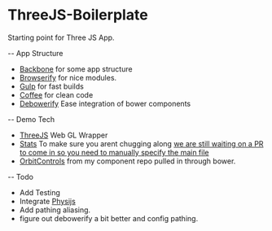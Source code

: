 ThreeJS-Boilerplate
===================

Starting point for Three JS App.

-- App Structure
- [Backbone](http://backbonejs.org/) for some app structure
- [Browserify](http://browserify.org/) for nice modules.
- [Gulp](http://gulpjs.com/) for fast builds
- [Coffee](http://coffeescript.org/) for clean code
- [Debowerify](https://github.com/eugeneware/debowerify) Ease integration of bower components

-- Demo Tech
- [ThreeJS](http://threejs.org/) Web GL Wrapper
- [Stats](https://github.com/mrdoob/stats.js) To make sure you arent chugging along [we are still waiting on a PR to come in so you need to manually specify the main file](https://github.com/mrdoob/stats.js/pull/24)
- [OrbitControls](https://github.com/caranicas/threejs-components/tree/orbitcontrols) from my component repo pulled in through bower.

-- Todo
- Add Testing
- Integrate [Physijs](https://github.com/chandlerprall/Physijs)
- Add pathing aliasing.
- figure out debowerify a bit better and config pathing.
